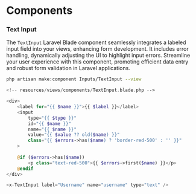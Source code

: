 # Components

### Text Input


The `TextInput` Laravel Blade component seamlessly integrates a labeled input field into your views, enhancing form development. It includes error handling, dynamically adjusting the UI to highlight input errors. Streamline your user experience with this component, promoting efficient data entry and robust form validation in Laravel applications.
```bash
php artisan make:component Inputs/TextInput --view
```
```php
<!-- resources/views/components/TextInput.blade.php -->

<div>
    <label for="{{ $name }}">{{ $label }}</label>
    <input 
        type="{{ $type }}" 
        id="{{ $name }}" 
        name="{{ $name }}" 
        value="{{ $value ?? old($name) }}" 
        class="{{ $errors->has($name) ? 'border-red-500' : '' }}"
    >
    
    @if ($errors->has($name))
        <p class="text-red-500">{{ $errors->first($name) }}</p>
    @endif
</div>
```
```php
<x-TextInput label="Username" name="username" type="text" />
```